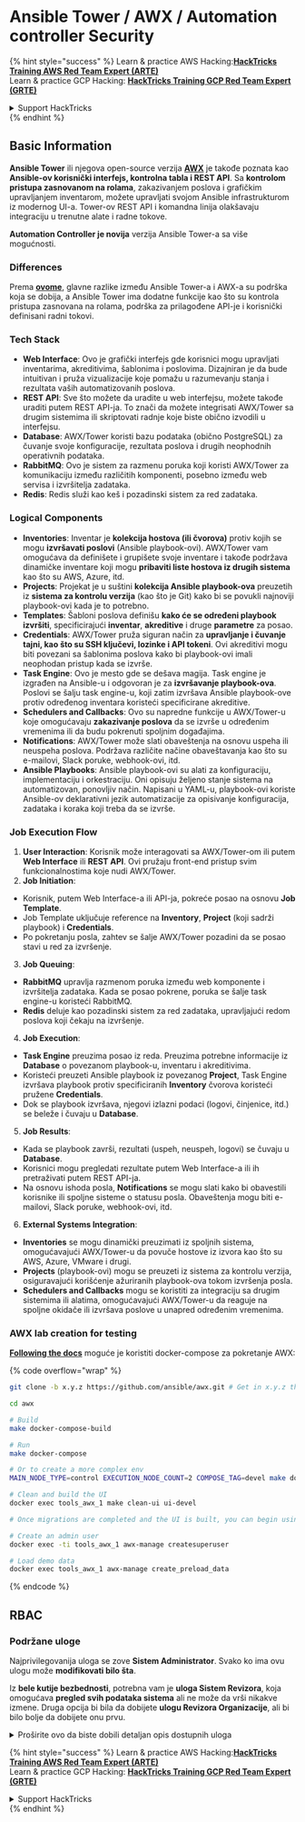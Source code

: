 # Ansible Tower / AWX / Automation controller Security

{% hint style="success" %}
Learn & practice AWS Hacking:<img src="../.gitbook/assets/image (1) (1) (1) (1).png" alt="" data-size="line">[**HackTricks Training AWS Red Team Expert (ARTE)**](https://training.hacktricks.xyz/courses/arte)<img src="../.gitbook/assets/image (1) (1) (1) (1).png" alt="" data-size="line">\
Learn & practice GCP Hacking: <img src="../.gitbook/assets/image (2) (1).png" alt="" data-size="line">[**HackTricks Training GCP Red Team Expert (GRTE)**<img src="../.gitbook/assets/image (2) (1).png" alt="" data-size="line">](https://training.hacktricks.xyz/courses/grte)

<details>

<summary>Support HackTricks</summary>

* Check the [**subscription plans**](https://github.com/sponsors/carlospolop)!
* **Join the** 💬 [**Discord group**](https://discord.gg/hRep4RUj7f) or the [**telegram group**](https://t.me/peass) or **follow** us on **Twitter** 🐦 [**@hacktricks\_live**](https://twitter.com/hacktricks_live)**.**
* **Share hacking tricks by submitting PRs to the** [**HackTricks**](https://github.com/carlospolop/hacktricks) and [**HackTricks Cloud**](https://github.com/carlospolop/hacktricks-cloud) github repos.

</details>
{% endhint %}

## Basic Information

**Ansible Tower** ili njegova open-source verzija [**AWX**](https://github.com/ansible/awx) je takođe poznata kao **Ansible-ov korisnički interfejs, kontrolna tabla i REST API**. Sa **kontrolom pristupa zasnovanom na rolama**, zakazivanjem poslova i grafičkim upravljanjem inventarom, možete upravljati svojom Ansible infrastrukturom iz modernog UI-a. Tower-ov REST API i komandna linija olakšavaju integraciju u trenutne alate i radne tokove.

**Automation Controller je novija** verzija Ansible Tower-a sa više mogućnosti.

### Differences

Prema [**ovome**](https://blog.devops.dev/ansible-tower-vs-awx-under-the-hood-65cfec78db00), glavne razlike između Ansible Tower-a i AWX-a su podrška koja se dobija, a Ansible Tower ima dodatne funkcije kao što su kontrola pristupa zasnovana na rolama, podrška za prilagođene API-je i korisnički definisani radni tokovi.

### Tech Stack

* **Web Interface**: Ovo je grafički interfejs gde korisnici mogu upravljati inventarima, akreditivima, šablonima i poslovima. Dizajniran je da bude intuitivan i pruža vizualizacije koje pomažu u razumevanju stanja i rezultata vaših automatizovanih poslova.
* **REST API**: Sve što možete da uradite u web interfejsu, možete takođe uraditi putem REST API-ja. To znači da možete integrisati AWX/Tower sa drugim sistemima ili skriptovati radnje koje biste obično izvodili u interfejsu.
* **Database**: AWX/Tower koristi bazu podataka (obično PostgreSQL) za čuvanje svoje konfiguracije, rezultata poslova i drugih neophodnih operativnih podataka.
* **RabbitMQ**: Ovo je sistem za razmenu poruka koji koristi AWX/Tower za komunikaciju između različitih komponenti, posebno između web servisa i izvršitelja zadataka.
* **Redis**: Redis služi kao keš i pozadinski sistem za red zadataka.

### Logical Components

* **Inventories**: Inventar je **kolekcija hostova (ili čvorova)** protiv kojih se mogu **izvršavati poslovi** (Ansible playbook-ovi). AWX/Tower vam omogućava da definišete i grupišete svoje inventare i takođe podržava dinamičke inventare koji mogu **pribaviti liste hostova iz drugih sistema** kao što su AWS, Azure, itd.
* **Projects**: Projekat je u suštini **kolekcija Ansible playbook-ova** preuzetih iz **sistema za kontrolu verzija** (kao što je Git) kako bi se povukli najnoviji playbook-ovi kada je to potrebno.
* **Templates**: Šabloni poslova definišu **kako će se određeni playbook izvršiti**, specificirajući **inventar**, **akreditive** i druge **parametre** za posao.
* **Credentials**: AWX/Tower pruža siguran način za **upravljanje i čuvanje tajni, kao što su SSH ključevi, lozinke i API tokeni**. Ovi akreditivi mogu biti povezani sa šablonima poslova kako bi playbook-ovi imali neophodan pristup kada se izvrše.
* **Task Engine**: Ovo je mesto gde se dešava magija. Task engine je izgrađen na Ansible-u i odgovoran je za **izvršavanje playbook-ova**. Poslovi se šalju task engine-u, koji zatim izvršava Ansible playbook-ove protiv određenog inventara koristeći specificirane akreditive.
* **Schedulers and Callbacks**: Ovo su napredne funkcije u AWX/Tower-u koje omogućavaju **zakazivanje poslova** da se izvrše u određenim vremenima ili da budu pokrenuti spoljnim događajima.
* **Notifications**: AWX/Tower može slati obaveštenja na osnovu uspeha ili neuspeha poslova. Podržava različite načine obaveštavanja kao što su e-mailovi, Slack poruke, webhook-ovi, itd.
* **Ansible Playbooks**: Ansible playbook-ovi su alati za konfiguraciju, implementaciju i orkestraciju. Oni opisuju željeno stanje sistema na automatizovan, ponovljiv način. Napisani u YAML-u, playbook-ovi koriste Ansible-ov deklarativni jezik automatizacije za opisivanje konfiguracija, zadataka i koraka koji treba da se izvrše.

### Job Execution Flow

1. **User Interaction**: Korisnik može interagovati sa AWX/Tower-om ili putem **Web Interface** ili **REST API**. Ovi pružaju front-end pristup svim funkcionalnostima koje nudi AWX/Tower.
2. **Job Initiation**:
* Korisnik, putem Web Interface-a ili API-ja, pokreće posao na osnovu **Job Template**.
* Job Template uključuje reference na **Inventory**, **Project** (koji sadrži playbook) i **Credentials**.
* Po pokretanju posla, zahtev se šalje AWX/Tower pozadini da se posao stavi u red za izvršenje.
3. **Job Queuing**:
* **RabbitMQ** upravlja razmenom poruka između web komponente i izvršitelja zadataka. Kada se posao pokrene, poruka se šalje task engine-u koristeći RabbitMQ.
* **Redis** deluje kao pozadinski sistem za red zadataka, upravljajući redom poslova koji čekaju na izvršenje.
4. **Job Execution**:
* **Task Engine** preuzima posao iz reda. Preuzima potrebne informacije iz **Database** o povezanom playbook-u, inventaru i akreditivima.
* Koristeći preuzeti Ansible playbook iz povezanog **Project**, Task Engine izvršava playbook protiv specificiranih **Inventory** čvorova koristeći pružene **Credentials**.
* Dok se playbook izvršava, njegovi izlazni podaci (logovi, činjenice, itd.) se beleže i čuvaju u **Database**.
5. **Job Results**:
* Kada se playbook završi, rezultati (uspeh, neuspeh, logovi) se čuvaju u **Database**.
* Korisnici mogu pregledati rezultate putem Web Interface-a ili ih pretraživati putem REST API-ja.
* Na osnovu ishoda posla, **Notifications** se mogu slati kako bi obavestili korisnike ili spoljne sisteme o statusu posla. Obaveštenja mogu biti e-mailovi, Slack poruke, webhook-ovi, itd.
6. **External Systems Integration**:
* **Inventories** se mogu dinamički preuzimati iz spoljnih sistema, omogućavajući AWX/Tower-u da povuče hostove iz izvora kao što su AWS, Azure, VMware i drugi.
* **Projects** (playbook-ovi) mogu se preuzeti iz sistema za kontrolu verzija, osiguravajući korišćenje ažuriranih playbook-ova tokom izvršenja posla.
* **Schedulers and Callbacks** mogu se koristiti za integraciju sa drugim sistemima ili alatima, omogućavajući AWX/Tower-u da reaguje na spoljne okidače ili izvršava poslove u unapred određenim vremenima.

### AWX lab creation for testing

[**Following the docs**](https://github.com/ansible/awx/blob/devel/tools/docker-compose/README.md) moguće je koristiti docker-compose za pokretanje AWX:

{% code overflow="wrap" %}
```bash
git clone -b x.y.z https://github.com/ansible/awx.git # Get in x.y.z the latest release version

cd awx

# Build
make docker-compose-build

# Run
make docker-compose

# Or to create a more complex env
MAIN_NODE_TYPE=control EXECUTION_NODE_COUNT=2 COMPOSE_TAG=devel make docker-compose

# Clean and build the UI
docker exec tools_awx_1 make clean-ui ui-devel

# Once migrations are completed and the UI is built, you can begin using AWX. The UI can be reached in your browser at https://localhost:8043/#/home, and the API can be found at https://localhost:8043/api/v2.

# Create an admin user
docker exec -ti tools_awx_1 awx-manage createsuperuser

# Load demo data
docker exec tools_awx_1 awx-manage create_preload_data
```
{% endcode %}

## RBAC

### Podržane uloge

Najprivilegovanija uloga se zove **Sistem Administrator**. Svako ko ima ovu ulogu može **modifikovati bilo šta**.

Iz **bele kutije bezbednosti**, potrebna vam je **uloga Sistem Revizora**, koja omogućava **pregled svih podataka sistema** ali ne može da vrši nikakve izmene. Druga opcija bi bila da dobijete **ulogu Revizora Organizacije**, ali bi bilo bolje da dobijete onu prvu.

<details>

<summary>Proširite ovo da biste dobili detaljan opis dostupnih uloga</summary>

1. **Sistem Administrator**:
* Ovo je superuser uloga sa dozvolama za pristup i modifikaciju bilo kog resursa u sistemu.
* Mogu upravljati svim organizacijama, timovima, projektima, inventarima, šablonima poslova, itd.
2. **Sistem Revizor**:
* Korisnici sa ovom ulogom mogu da vide sve podatke sistema, ali ne mogu da vrše nikakve izmene.
* Ova uloga je dizajnirana za usklađenost i nadzor.
3. **Uloge Organizacije**:
* **Admin**: Potpuna kontrola nad resursima organizacije.
* **Revizor**: Pristup samo za pregled resursa organizacije.
* **Član**: Osnovno članstvo u organizaciji bez specifičnih dozvola.
* **Izvrši**: Može pokretati šablone poslova unutar organizacije.
* **Čitaj**: Može pregledati resurse organizacije.
4. **Uloge Projekta**:
* **Admin**: Može upravljati i modifikovati projekat.
* **Koristi**: Može koristiti projekat u šablonu posla.
* **Ažuriraj**: Može ažurirati projekat koristeći SCM (kontrola verzija).
5. **Uloge Inventara**:
* **Admin**: Može upravljati i modifikovati inventar.
* **Ad Hoc**: Može pokretati ad hoc komande na inventaru.
* **Ažuriraj**: Može ažurirati izvor inventara.
* **Koristi**: Može koristiti inventar u šablonu posla.
* **Čitaj**: Pristup samo za pregled.
6. **Uloge Šablona Posla**:
* **Admin**: Može upravljati i modifikovati šablon posla.
* **Izvrši**: Može pokrenuti posao.
* **Čitaj**: Pristup samo za pregled.
7. **Uloge Akreditiva**:
* **Admin**: Može upravljati i modifikovati akreditive.
* **Koristi**: Može koristiti akreditive u šablonima poslova ili drugim relevantnim resursima.
* **Čitaj**: Pristup samo za pregled.
8. **Uloge Tima**:
* **Član**: Deo tima, ali bez specifičnih dozvola.
* **Admin**: Može upravljati članovima tima i povezanim resursima.
9. **Uloge Radnog Tok**:
* **Admin**: Može upravljati i modifikovati radni tok.
* **Izvrši**: Može pokrenuti radni tok.
* **Čitaj**: Pristup samo za pregled.

</details>

{% hint style="success" %}
Learn & practice AWS Hacking:<img src="../.gitbook/assets/image (1) (1) (1) (1).png" alt="" data-size="line">[**HackTricks Training AWS Red Team Expert (ARTE)**](https://training.hacktricks.xyz/courses/arte)<img src="../.gitbook/assets/image (1) (1) (1) (1).png" alt="" data-size="line">\
Learn & practice GCP Hacking: <img src="../.gitbook/assets/image (2) (1).png" alt="" data-size="line">[**HackTricks Training GCP Red Team Expert (GRTE)**<img src="../.gitbook/assets/image (2) (1).png" alt="" data-size="line">](https://training.hacktricks.xyz/courses/grte)

<details>

<summary>Support HackTricks</summary>

* Check the [**subscription plans**](https://github.com/sponsors/carlospolop)!
* **Join the** 💬 [**Discord group**](https://discord.gg/hRep4RUj7f) or the [**telegram group**](https://t.me/peass) or **follow** us on **Twitter** 🐦 [**@hacktricks\_live**](https://twitter.com/hacktricks_live)**.**
* **Share hacking tricks by submitting PRs to the** [**HackTricks**](https://github.com/carlospolop/hacktricks) and [**HackTricks Cloud**](https://github.com/carlospolop/hacktricks-cloud) github repos.

</details>
{% endhint %}
